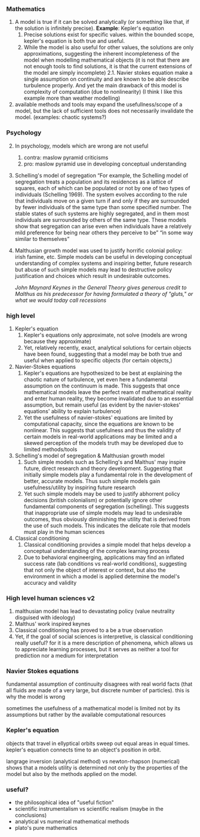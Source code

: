 ### Mathematics
1. A model is true if it can be solved analytically (or something like that, if the solution is infinitely precise). **Example**: Kepler's equation
	1. Precise solutions exist for specific values. within the bounded scope, kepler's equation is both true and useful.
	2. While the model is also useful for other values, the solutions are only approximations, suggesting the inherent incompleteness of the model when modelling mathematical objects (it is not that there are not enough tools to find solutions, it is that the current extensions of the model are simply incomplete)
	2.1. Navier stokes equation make a single assumption on continuity and are known to be able describe turbulence properly. And yet the main drawback of this model is complexity of computation (due to nonlinearity) (I think I like this example more than weather modelling)
1. available methods and tools may expand the usefullness/scope of a model, but the lack of sufficient tools does not necessarily invalidate the model. (examples: chaotic systems?)


### Psychology
2. In psychology, models which are wrong are not useful
	1. contra: maslow pyramid criticisms
	2. pro: maslow pyramid use in developing conceptual understanding
3. Schelling's model of segregation
	“For example, the Schelling model of segregation treats a population and its residences as a lattice of squares, each of which can be populated or not by one of two types of individuals (Schelling 1969). The system evolves according to the rule that individuals move on a given turn if and only if they are surrounded by fewer individuals of the same type than some specified number. The stable states of such systems are highly segregated, and in them most individuals are surrounded by others of the same type. These models show that segregation can arise even when individuals have a relatively mild preference for being near others they perceive to be” “in some way similar to themselves”
4. Malthusian growth model was used to justify horrific colonial policy:   irish famine, etc. Simple models can be useful in developing conceptual understanding of complex systems and inspiring better, future research but abuse of such simple models may lead to destructive policy justification and choices which result in undesirable outcomes.
   
	 *John Maynard Keynes in the _General Theory_ gives generous credit to Malthus as his predecessor for having formulated a theory of "gluts," or what we would today call recessions*



### high level
1. Kepler's equation
	1. Kepler's equations only approximate, not solve (models are wrong because they approximate)
	2. Yet, relatively recently, exact, analytical solutions for certain objects have been found, suggesting that a model may be both true and useful when applied to specific objects (for certain objects,)
2. Navier-Stokes equations
	1. Kepler's equations are hypothesized to be best at explaining the chaotic nature of turbulence, yet even here a fundamental assumption on the continuum is made. This suggests that once mathematical models leave the perfect ream of mathematical reality and enter human reality, they become invalidated due to an essential assumption, but remain useful (as evident by the navier-stokes' equations' ability to explain turbulence)
	2. Yet the usefulness of navier-stokes' equations are limited by computational capacity, since the equations are known to be nonlinear. This suggests that usefulness and thus the validity of certain models in real-world applications may be limited and a skewed perception of the models truth may be developed due to limited methods/tools
3. Schelling's model of segregation & Malthusian growth model
	1. Such simple models such as Schelling's and Malthus' may inspire future, direct research and theory development. Suggesting that initially simple models play a fundamental role in the development of better, accurate models. Thus such simple models gain usefulness/utility by inspiring future research
	2. Yet such simple models may be used to justify abhorrent policy decisions (british colonialism) or potentially ignore other fundamental components of segregation (schelling). This suggests that inappropriate use of simple models may lead to undesirable outcomes, thus obviously diminishing the utility that is derived from the use of such models. This indicates the delicate role that models must play in the human sciences
4. Classical conditioning
	1. Classical conditioning provides a simple model that helps develop a conceptual understanding of the complex learning process
	2. Due to behavioral engineerging, applications may find an inflated success rate (lab conditions vs real-world conditions), suggesting that not only the object of interest or context, but also the environment in which a model is applied determine the model's accuracy and validity


### High level human sciences v2

1. malthusian model has lead to devastating policy (value neutrality disguised with ideology)
2. Malthus' work inspired keynes
3. Classical conditioning has proved to a be a true observation
4. Yet, if the goal of social sciences is interpretive, is classical conditioning really useful? for it is a mere description of phenomena, which allows us to appreciate learning processes, but it serves as neither a tool for prediction nor a medium for interpretation


### Navier Stokes equations

fundamental assumption of continuuity disagrees with real world facts (that all fluids are made of a very large, but discrete number of particles). this is why the model is wrong

sometimes the usefulness of a mathematical model is limited not by its assumptions but rather by the available computational resources


### Kepler's equation

objects that travel in ellyptical orbits sweep out equal areas in equal times. kepler's equation connects time to an object's position in orbit.

langrage inversion (analytical method) vs newton-rhapson (numerical) shows that a models utility is determined not only by the properties of the model but also by the methods applied on the model. 


### useful?

- the philosophical idea of "useful fiction"
- scientific instrumentalism vs scientific realism (maybe in the conclusions)
- analytical vs numerical mathematical methods
- plato's pure mathematics